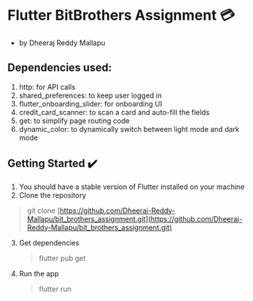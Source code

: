 # Flutter BitBrothers Assignment 💳

- by Dheeraj Reddy Mallapu

## Dependencies used:

1. http: for API calls
2. shared_preferences: to keep user logged in
3. flutter_onboarding_slider: for onboarding UI
4. credit_card_scanner: to scan a card and auto-fill the fields
5. get: to simplify page routing code
6. dynamic_color: to dynamically switch between light mode and dark mode

## Getting Started ✔️

1. You should have a stable version of Flutter installed on your machine
2. Clone the repository

> git clone [https://github.com/Dheeraj-Reddy-Mallapu/bit_brothers_assignment.git](https://github.com/Dheeraj-Reddy-Mallapu/bit_brothers_assignment.git)

3. Get dependencies

   > flutter pub get

4. Run the app
   > flutter run
